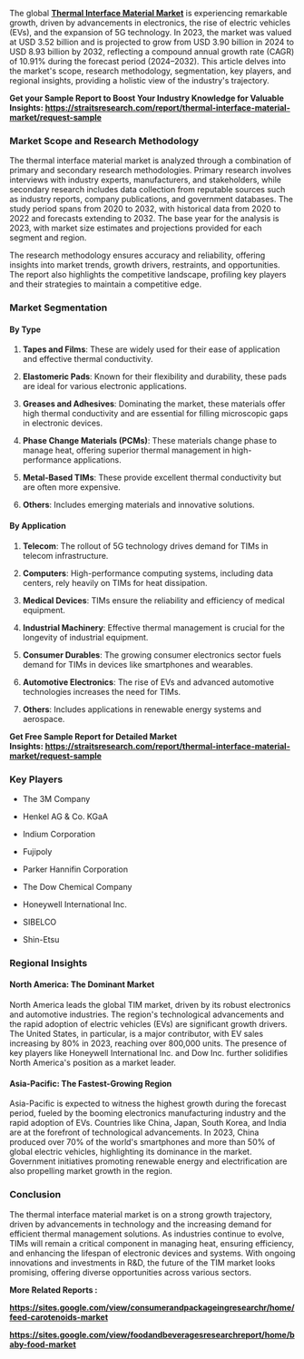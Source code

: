 <p>The global <strong><a href="https://straitsresearch.com/report/thermal-interface-material-market">Thermal Interface Material Market</a></strong> is experiencing remarkable growth, driven by advancements in electronics, the rise of electric vehicles (EVs), and the expansion of 5G technology. In 2023, the market was valued at USD 3.52 billion and is projected to grow from USD 3.90 billion in 2024 to USD 8.93 billion by 2032, reflecting a compound annual growth rate (CAGR) of 10.91% during the forecast period (2024&ndash;2032). This article delves into the market's scope, research methodology, segmentation, key players, and regional insights, providing a holistic view of the industry's trajectory.</p>
<p><strong>Get your Sample Report to Boost Your Industry Knowledge for Valuable Insights:&nbsp;<a href="https://straitsresearch.com/report/thermal-interface-material-market/request-sample">https://straitsresearch.com/report/thermal-interface-material-market/request-sample</a>&nbsp;</strong></p>
<h3>Market Scope and Research Methodology</h3>
<p>The thermal interface material market is analyzed through a combination of primary and secondary research methodologies. Primary research involves interviews with industry experts, manufacturers, and stakeholders, while secondary research includes data collection from reputable sources such as industry reports, company publications, and government databases. The study period spans from 2020 to 2032, with historical data from 2020 to 2022 and forecasts extending to 2032. The base year for the analysis is 2023, with market size estimates and projections provided for each segment and region.</p>
<p>The research methodology ensures accuracy and reliability, offering insights into market trends, growth drivers, restraints, and opportunities. The report also highlights the competitive landscape, profiling key players and their strategies to maintain a competitive edge.</p>
<h3>Market Segmentation</h3>
<h4>By Type</h4>
<ol start="1">
<li>
<p><strong>Tapes and Films</strong>: These are widely used for their ease of application and effective thermal conductivity.</p>
</li>
<li>
<p><strong>Elastomeric Pads</strong>: Known for their flexibility and durability, these pads are ideal for various electronic applications.</p>
</li>
<li>
<p><strong>Greases and Adhesives</strong>: Dominating the market, these materials offer high thermal conductivity and are essential for filling microscopic gaps in electronic devices.</p>
</li>
<li>
<p><strong>Phase Change Materials (PCMs)</strong>: These materials change phase to manage heat, offering superior thermal management in high-performance applications.</p>
</li>
<li>
<p><strong>Metal-Based TIMs</strong>: These provide excellent thermal conductivity but are often more expensive.</p>
</li>
<li>
<p><strong>Others</strong>: Includes emerging materials and innovative solutions.</p>
</li>
</ol>
<h4>By Application</h4>
<ol start="1">
<li>
<p><strong>Telecom</strong>: The rollout of 5G technology drives demand for TIMs in telecom infrastructure.</p>
</li>
<li>
<p><strong>Computers</strong>: High-performance computing systems, including data centers, rely heavily on TIMs for heat dissipation.</p>
</li>
<li>
<p><strong>Medical Devices</strong>: TIMs ensure the reliability and efficiency of medical equipment.</p>
</li>
<li>
<p><strong>Industrial Machinery</strong>: Effective thermal management is crucial for the longevity of industrial equipment.</p>
</li>
<li>
<p><strong>Consumer Durables</strong>: The growing consumer electronics sector fuels demand for TIMs in devices like smartphones and wearables.</p>
</li>
<li>
<p><strong>Automotive Electronics</strong>: The rise of EVs and advanced automotive technologies increases the need for TIMs.</p>
</li>
<li>
<p><strong>Others</strong>: Includes applications in renewable energy systems and aerospace.</p>
</li>
</ol>
<p><strong>Get Free Sample Report for Detailed Market Insights:&nbsp;<a href="https://straitsresearch.com/report/thermal-interface-material-market/request-sample">https://straitsresearch.com/report/thermal-interface-material-market/request-sample</a>&nbsp;</strong></p>
<h3>Key Players</h3>
<ul>
<li>
<p>The 3M Company</p>
</li>
<li>
<p>Henkel AG &amp; Co. KGaA</p>
</li>
<li>
<p>Indium Corporation</p>
</li>
<li>
<p>Fujipoly</p>
</li>
<li>
<p>Parker Hannifin Corporation</p>
</li>
<li>
<p>The Dow Chemical Company</p>
</li>
<li>
<p>Honeywell International Inc.</p>
</li>
<li>
<p>SIBELCO</p>
</li>
<li>
<p>Shin-Etsu</p>
</li>
</ul>
<h3>Regional Insights</h3>
<h4>North America: The Dominant Market</h4>
<p>North America leads the global TIM market, driven by its robust electronics and automotive industries. The region's technological advancements and the rapid adoption of electric vehicles (EVs) are significant growth drivers. The United States, in particular, is a major contributor, with EV sales increasing by 80% in 2023, reaching over 800,000 units. The presence of key players like Honeywell International Inc. and Dow Inc. further solidifies North America's position as a market leader.</p>
<h4>Asia-Pacific: The Fastest-Growing Region</h4>
<p>Asia-Pacific is expected to witness the highest growth during the forecast period, fueled by the booming electronics manufacturing industry and the rapid adoption of EVs. Countries like China, Japan, South Korea, and India are at the forefront of technological advancements. In 2023, China produced over 70% of the world's smartphones and more than 50% of global electric vehicles, highlighting its dominance in the market. Government initiatives promoting renewable energy and electrification are also propelling market growth in the region.</p>
<h3>Conclusion</h3>
<p>The thermal interface material market is on a strong growth trajectory, driven by advancements in technology and the increasing demand for efficient thermal management solutions. As industries continue to evolve, TIMs will remain a critical component in managing heat, ensuring efficiency, and enhancing the lifespan of electronic devices and systems. With ongoing innovations and investments in R&amp;D, the future of the TIM market looks promising, offering diverse opportunities across various sectors.</p>
<p><strong>More Related Reports :&nbsp;</strong></p>
<p><strong><a href="https://sites.google.com/view/consumerandpackageingresearchr/home/feed-carotenoids-market">https://sites.google.com/view/consumerandpackageingresearchr/home/feed-carotenoids-market</a></strong></p>
<p><strong><a href="https://sites.google.com/view/foodandbeveragesresearchreport/home/baby-food-market">https://sites.google.com/view/foodandbeveragesresearchreport/home/baby-food-market</a><br /></strong></p>
